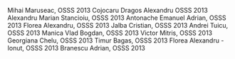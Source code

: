 Mihai Maruseac, OSSS 2013
Cojocaru Dragos Alexandru OSSS 2013
Alexandru Marian Stancioiu, OSSS 2013
Antonache Emanuel Adrian, OSSS 2013
Florea Alexandru, OSSS 2013
Jalba Cristian, OSSS 2013
Andrei Tuicu, OSSS 2013
Manica Vlad Bogdan, OSSS 2013
Victor Mitris, OSSS 2013
Georgiana Chelu, OSSS 2013
Timur Bagas, OSSS 2013
Florea Alexandru - Ionut, OSSS 2013
Branescu Adrian, OSSS 2013
